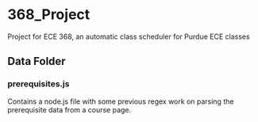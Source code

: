 # 368_Project
Project for ECE 368, an automatic class scheduler for Purdue ECE classes


## Data Folder

### prerequisites.js

Contains a node.js file with some previous regex work on parsing the prerequisite data from a course page.
